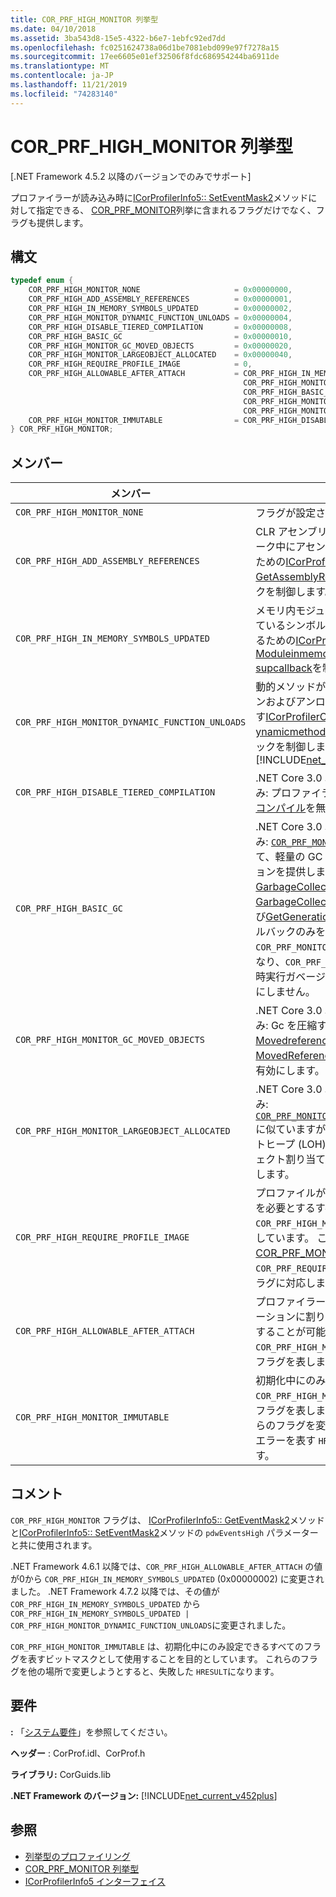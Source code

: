 ```yaml
---
title: COR_PRF_HIGH_MONITOR 列挙型
ms.date: 04/10/2018
ms.assetid: 3ba543d8-15e5-4322-b6e7-1ebfc92ed7dd
ms.openlocfilehash: fc0251624738a06d1be7081ebd099e97f7278a15
ms.sourcegitcommit: 17ee6605e01ef32506f8fdc686954244ba6911de
ms.translationtype: MT
ms.contentlocale: ja-JP
ms.lasthandoff: 11/21/2019
ms.locfileid: "74283140"
---
```

# <a name="cor_prf_high_monitor-enumeration"></a>COR_PRF_HIGH_MONITOR 列挙型

[.NET Framework 4.5.2 以降のバージョンでのみでサポート]  
  
プロファイラーが読み込み時に[ICorProfilerInfo5:: SetEventMask2](../../../../docs/framework/unmanaged-api/profiling/icorprofilerinfo5-seteventmask2-method.md)メソッドに対して指定できる、 [COR_PRF_MONITOR](../../../../docs/framework/unmanaged-api/profiling/cor-prf-monitor-enumeration.md)列挙に含まれるフラグだけでなく、フラグも提供します。  
  
## <a name="syntax"></a>構文  
  
```cpp
typedef enum {  
    COR_PRF_HIGH_MONITOR_NONE                     = 0x00000000,  
    COR_PRF_HIGH_ADD_ASSEMBLY_REFERENCES          = 0x00000001,  
    COR_PRF_HIGH_IN_MEMORY_SYMBOLS_UPDATED        = 0x00000002,
    COR_PRF_HIGH_MONITOR_DYNAMIC_FUNCTION_UNLOADS = 0x00000004,
    COR_PRF_HIGH_DISABLE_TIERED_COMPILATION       = 0x00000008,
    COR_PRF_HIGH_BASIC_GC                         = 0x00000010,
    COR_PRF_HIGH_MONITOR_GC_MOVED_OBJECTS         = 0x00000020,
    COR_PRF_HIGH_MONITOR_LARGEOBJECT_ALLOCATED    = 0x00000040,
    COR_PRF_HIGH_REQUIRE_PROFILE_IMAGE            = 0,  
    COR_PRF_HIGH_ALLOWABLE_AFTER_ATTACH           = COR_PRF_HIGH_IN_MEMORY_SYMBOLS_UPDATED | 
                                                    COR_PRF_HIGH_MONITOR_DYNAMIC_FUNCTION_UNLOADS |
                                                    COR_PRF_HIGH_BASIC_GC |
                                                    COR_PRF_HIGH_MONITOR_GC_MOVED_OBJECTS |
                                                    COR_PRF_HIGH_MONITOR_LARGEOBJECT_ALLOCATED,  
    COR_PRF_HIGH_MONITOR_IMMUTABLE                = COR_PRF_HIGH_DISABLE_TIERED_COMPILATION  
} COR_PRF_HIGH_MONITOR;  
```  
  
## <a name="members"></a>メンバー  
  
|メンバー|説明|  
|------------|-----------------|  
|`COR_PRF_HIGH_MONITOR_NONE`|フラグが設定されていません。|  
|`COR_PRF_HIGH_ADD_ASSEMBLY_REFERENCES`|CLR アセンブリ参照クロージャウォーク中にアセンブリ参照を追加するための[ICorProfilerCallback6:: GetAssemblyReference](../../../../docs/framework/unmanaged-api/profiling/icorprofilercallback6-getassemblyreferences-method.md)コールバックを制御します。|  
|`COR_PRF_HIGH_IN_MEMORY_SYMBOLS_UPDATED`|メモリ内モジュールに関連付けられているシンボルストリームに更新するための[ICorProfilerCallback7:: Moduleinmemorysymbol supcallback](../../../../docs/framework/unmanaged-api/profiling/icorprofilercallback7-moduleinmemorysymbolsupdated-method.md)を制御します。|  
|`COR_PRF_HIGH_MONITOR_DYNAMIC_FUNCTION_UNLOADS`|動的メソッドがガベージコレクションおよびアンロードされたことを示す[ICorProfilerCallback9::D ynamicmethodunloaded](icorprofilercallback9-dynamicmethodunloaded-method.md)コールバックを制御します。 <br/> [!INCLUDE[net_current_v472plus](../../../../includes/net-current-v472plus.md)]|
|`COR_PRF_HIGH_DISABLE_TIERED_COMPILATION`|.NET Core 3.0 以降のバージョンのみ: プロファイラーの階層化された[コンパイル](../../../core/whats-new/dotnet-core-3-0.md)を無効にします。|
|`COR_PRF_HIGH_BASIC_GC`|.NET Core 3.0 以降のバージョンのみ: [`COR_PRF_MONITOR_GC`](cor-prf-monitor-enumeration.md)と比較して、軽量の GC プロファイルオプションを提供します。 [GarbageCollectionStarted](../../../../docs/framework/unmanaged-api/profiling/icorprofilercallback2-garbagecollectionstarted-method.md)、 [GarbageCollectionFinished](../../../../docs/framework/unmanaged-api/profiling/icorprofilercallback2-garbagecollectionfinished-method.md)、および[GetGenerationBounds](icorprofilerinfo2-getgenerationbounds-method.md)の各コールバックのみを制御します。 `COR_PRF_MONITOR_GC` フラグとは異なり、`COR_PRF_HIGH_BASIC_GC` は同時実行ガベージコレクションを無効にしません。|
|`COR_PRF_HIGH_MONITOR_GC_MOVED_OBJECTS`|.NET Core 3.0 以降のバージョンのみ: Gc を圧縮するために、 [Movedreferences](icorprofilercallback-movedreferences-method.md)と[MovedReferences2](icorprofilercallback4-movedreferences2-method.md)コールバックを有効にします。|
|`COR_PRF_HIGH_MONITOR_LARGEOBJECT_ALLOCATED`|.NET Core 3.0 以降のバージョンのみ: [`COR_PRF_MONITOR_OBJECT_ALLOCATED`](cor-prf-monitor-enumeration.md)に似ていますが、ラージオブジェクトヒープ (LOH) に対してのみオブジェクト割り当てに関する情報を提供します。|
|`COR_PRF_HIGH_REQUIRE_PROFILE_IMAGE`|プロファイルが強化されたイメージを必要とするすべての `COR_PRF_HIGH_MONITOR` フラグを表しています。 これは、 [COR_PRF_MONITOR](../../../../docs/framework/unmanaged-api/profiling/cor-prf-monitor-enumeration.md)列挙の `COR_PRF_REQUIRE_PROFILE_IMAGE` フラグに対応します。|  
|`COR_PRF_HIGH_ALLOWABLE_AFTER_ATTACH`|プロファイラーが実行中のアプリケーションに割り当てられた後に設定することが可能な、`COR_PRF_HIGH_MONITOR` のすべてのフラグを表します。|  
|`COR_PRF_HIGH_MONITOR_IMMUTABLE`|初期化中にのみ設定可能な、`COR_PRF_HIGH_MONITOR` のすべてのフラグを表します。 他の場所でこれらのフラグを変更しようとすると、エラーを表す `HRESULT` 値が生じます。|  
  
## <a name="remarks"></a>コメント

`COR_PRF_HIGH_MONITOR` フラグは、 [ICorProfilerInfo5:: GetEventMask2](icorprofilerinfo5-geteventmask2-method.md)メソッドと[ICorProfilerInfo5:: SetEventMask2](icorprofilerinfo5-seteventmask2-method.md)メソッドの `pdwEventsHigh` パラメーターと共に使用されます。  
  
.NET Framework 4.6.1 以降では、`COR_PRF_HIGH_ALLOWABLE_AFTER_ATTACH` の値が0から `COR_PRF_HIGH_IN_MEMORY_SYMBOLS_UPDATED` (0x00000002) に変更されました。 .NET Framework 4.7.2 以降では、その値が `COR_PRF_HIGH_IN_MEMORY_SYMBOLS_UPDATED` から `COR_PRF_HIGH_IN_MEMORY_SYMBOLS_UPDATED | COR_PRF_HIGH_MONITOR_DYNAMIC_FUNCTION_UNLOADS`に変更されました。   

`COR_PRF_HIGH_MONITOR_IMMUTABLE` は、初期化中にのみ設定できるすべてのフラグを表すビットマスクとして使用することを目的としています。 これらのフラグを他の場所で変更しようとすると、失敗した `HRESULT`になります。

## <a name="requirements"></a>要件

**:** 「[システム要件](../../../../docs/framework/get-started/system-requirements.md)」を参照してください。  
  
**ヘッダー** : CorProf.idl、CorProf.h  
  
**ライブラリ:** CorGuids.lib  
  
**.NET Framework のバージョン:** [!INCLUDE[net_current_v452plus](../../../../includes/net-current-v452plus-md.md)]  
  
## <a name="see-also"></a>参照

- [列挙型のプロファイリング](../../../../docs/framework/unmanaged-api/profiling/profiling-enumerations.md)
- [COR_PRF_MONITOR 列挙型](../../../../docs/framework/unmanaged-api/profiling/cor-prf-monitor-enumeration.md)
- [ICorProfilerInfo5 インターフェイス](../../../../docs/framework/unmanaged-api/profiling/icorprofilerinfo5-interface.md)
